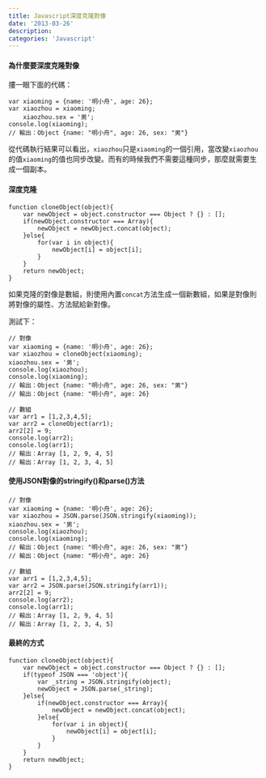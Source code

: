 ```yaml
---
title: Javascript深度克隆對像
date: '2013-03-26'
description:
categories: 'Javascript'
---
```


#### 為什麼要深度克隆對像

摟一眼下面的代碼：

	var xiaoming = {name: '明小舟', age: 26};
	var xiaozhou = xiaoming;
		xiaozhou.sex = '男';
	console.log(xiaoming);
	// 輸出：Object {name: "明小舟", age: 26, sex: "男"}

從代碼執行結果可以看出，`xiaozhou`只是`xiaoming`的一個引用，當改變`xiaozhou`的值`xiaoming`的值也同步改變。而有的時候我們不需要這種同步，那麼就需要生成一個副本。

#### 深度克隆

	function cloneObject(object){
		var newObject = object.constructor === Object ? {} : [];
		if(newObject.constructor === Array){
			newObject = newObject.concat(object);
		}else{
			for(var i in object){
				newObject[i] = object[i];
			}
		}
		return newObject;
	}

如果克隆的對像是數組，則使用內置`concat`方法生成一個新數組，如果是對像則將對像的屬性、方法賦給新對像。

測試下：

	// 對像
	var xiaoming = {name: '明小舟', age: 26};
	var xiaozhou = cloneObject(xiaoming);
	xiaozhou.sex = '男';
	console.log(xiaozhou);
	console.log(xiaoming);
	// 輸出：Object {name: "明小舟", age: 26, sex: "男"}
	// 輸出：Object {name: "明小舟", age: 26}

	// 數組
	var arr1 = [1,2,3,4,5];
	var arr2 = cloneObject(arr1);
	arr2[2] = 9;
	console.log(arr2);
	console.log(arr1);
	// 輸出：Array [1, 2, 9, 4, 5] 
	// 輸出：Array [1, 2, 3, 4, 5] 

#### 使用JSON對像的stringify()和parse()方法

	// 對像
	var xiaoming = {name: '明小舟', age: 26};
	var xiaozhou = JSON.parse(JSON.stringify(xiaoming));
	xiaozhou.sex = '男';
	console.log(xiaozhou);
	console.log(xiaoming);
	// 輸出：Object {name: "明小舟", age: 26, sex: "男"}
	// 輸出：Object {name: "明小舟", age: 26}

	// 數組
	var arr1 = [1,2,3,4,5];
	var arr2 = JSON.parse(JSON.stringify(arr1));
	arr2[2] = 9;
	console.log(arr2);
	console.log(arr1);
	// 輸出：Array [1, 2, 9, 4, 5] 
	// 輸出：Array [1, 2, 3, 4, 5] 


#### 最終的方式

	function cloneObject(object){
		var newObject = object.constructor === Object ? {} : [];
		if(typeof JSON === 'object'){
			var _string = JSON.stringify(object);
			newObject = JSON.parse(_string);
		}else{
			if(newObject.constructor === Array){
				newObject = newObject.concat(object);
			}else{
				for(var i in object){
					newObject[i] = object[i];
				}
			}
		}
		return newObject;
	}